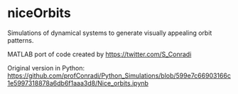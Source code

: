 # niceOrbits
Simulations of dynamical systems to generate visually appealing orbit patterns.

MATLAB port of code created by https://twitter.com/S_Conradi

Original version in Python: https://github.com/profConradi/Python_Simulations/blob/599e7c66903166c1e5997318878a6db6f1aaa3d8/Nice_orbits.ipynb
